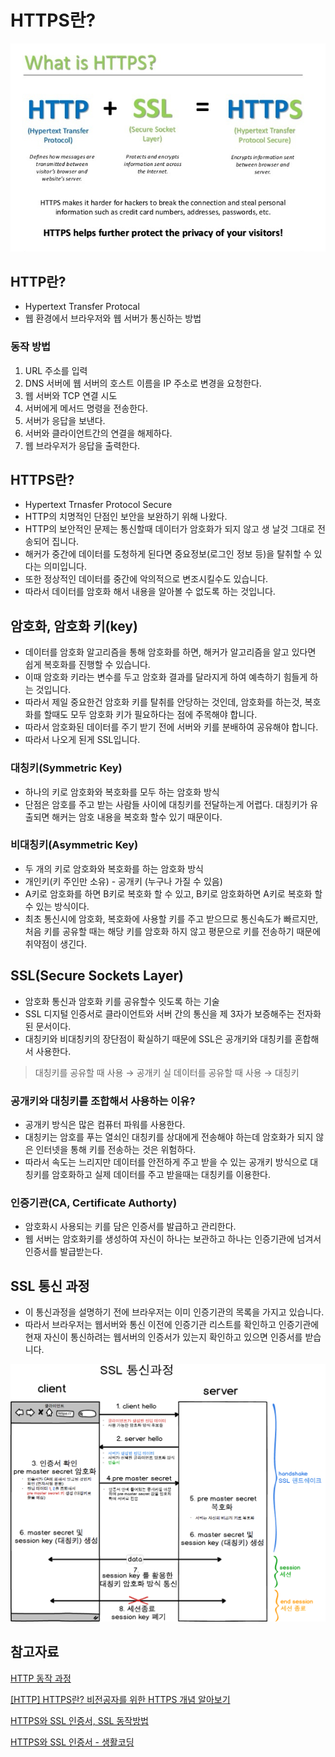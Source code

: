 # HTTPS란?

![https-1](https://github.com/ksy90101/TIL/blob/master/web/img/https-1.png?raw=true)

## HTTP란?

- Hypertext Transfer Protocal
- 웹 환경에서 브라우저와 웹 서버가 통신하는 방법

### 동작 방법

1. URL 주소를 입력
2. DNS 서버에 웹 서버의 호스트 이름을 IP 주소로 변경을 요청한다.
3. 웹 서버와 TCP 연결 시도
4. 서버에게 메서드 명령을 전송한다.
5. 서버가 응답을 보낸다.
6. 서버와 클라이언트간의 연결을 해제하다.
7. 웹 브라우저가 응답을 출력한다.

## HTTPS란?

- Hypertext Trnasfer Protocol Secure
- HTTP의 치명적인 단점인 보안을 보완하기 위해 나왔다.
- HTTP의 보안적인 문제는 통신할때 데이터가 암호화가 되지 않고 생 날것 그대로 전송되어 집니다.
- 해커가 중간에 데이터를 도청하게 된다면 중요정보(로그인 정보 등)을 탈취할 수 있다는 의미입니다.
- 또한 정상적인 데이터를 중간에 악의적으로 변조시킬수도 있습니다.
- 따라서 데이터를 암호화 해서 내용을 알아볼 수 없도록 하는 것입니다.

## 암호화, 암호화 키(key)

- 데이터를 암호화 알고리즘을 통해 암호화를 하면, 해커가 알고리즘을 알고 있다면 쉽게 복호화를 진행할 수 있습니다.
- 이때 암호화 키라는 변수를 두고 암호화 결과를 달라지게 하여 예측하기 힘들게 하는 것입니다.
- 따라서 제일 중요한건 암호화 키를 탈취를 안당하는 것인데, 암호화를 하는것, 복호화를 할때도 모두 암호화 키가 필요하다는 점에 주목해야 합니다.
- 따라서 암호화된 데이터를 주기 받기 전에 서버와 키를 분배하여 공유해야 합니다.
- 따라서 나오게 된게 SSL입니다.

### 대칭키(Symmetric Key)

- 하나의 키로 암호화와 복호화를 모두 하는 암호화 방식
- 단점은 암호를 주고 받는 사람들 사이에 대칭키를 전달하는게 어렵다. 대칭키가 유출되면 해커는 암호 내용을 복호화 할수 있기 때문이다.

### 비대칭키(Asymmetric Key)

- 두 개의 키로 암호화와 복호화를 하는 암호화 방식
- 개인키(키 주인만 소유) - 공개키 (누구나 가질 수 있음)
- A키로 암호화를 하면 B키로 복호화 할 수 있고, B키로 암호화하면 A키로 복호화 할 수 있는 방식이다.
- 최초 통신시에 암호화, 복호화에 사용할 키를 주고 받으므로 통신속도가 빠르지만, 처음 키를 공유할 때는 해당 키를 암호화 하지 않고 평문으로 키를 전송하기 때문에 취약점이 생긴다.

## SSL(Secure Sockets Layer)

- 암호화 통신과 암호화 키를 공유할수 잇도록 하는 기술
- SSL 디지털 인증서로 클라이언트와 서버 간의 통신을 제 3자가 보증해주는 전자화된 문서이다.
- 대칭키와 비대칭키의 장단점이 확실하기 때문에 SSL은 공개키와 대칭키를 혼합해서 사용한다.

> 대칭키를 공유할 때 사용 → 공개키
실 데이터를 공유할 때 사용 → 대칭키

### 공개키와 대칭키를 조합해서 사용하는 이유?

- 공개키 방식은 많은 컴퓨터 파워를 사용한다.
- 대칭키는 암호를 푸는 열쇠인 대칭키를 상대에게 전송해야 하는데 암호화가 되지 않은 인터넷을 통해 키를 전송하는 것은 위험하다.
- 따라서 속도는 느리지만 데이터를 안전하게 주고 받을 수 있는 공개키 방식으로 대칭키를 암호화하고 실제 데이터를 주고 받을때는 대칭키를 이용한다.

### 인증기관(CA, Certificate Authorty)

- 암호화시 사용되는 키를 담은 인증서를 발급하고 관리한다.
- 웹 서버는 암호화키를 생성하여 자신이 하나는 보관하고 하나는 인증기관에 넘겨서 인증서를 발급받는다.

## SSL 통신 과정

- 이 통신과정을 설명하기 전에 브라우저는 이미 인증기관의 목록을 가지고 있습니다.
- 따라서 브라우저는 웹서버와 통신 이전에 인증기관 리스트를 확인하고 인증기관에 현재 자신이 통신하려는 웹서버의 인증서가 있는지 확인하고 있으면 인증서를 받습니다.

![https-2](https://github.com/ksy90101/TIL/blob/master/web/img/https-2.png?raw=true)

## 참고자료

[HTTP 동작 과정](https://jess-m.tistory.com/17)

[[HTTP] HTTPS란? 비전공자를 위한 HTTPS 개념 알아보기](https://dololak.tistory.com/541)

[HTTPS와 SSL 인증서, SSL 동작방법](https://wayhome25.github.io/cs/2018/03/11/ssl-https/)

[HTTPS와 SSL 인증서 - 생활코딩](https://opentutorials.org/course/228/4894)
